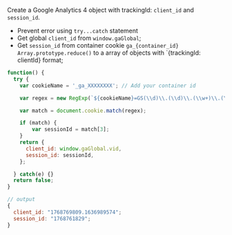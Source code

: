 Create a Google Analytics 4 object with trackingId: `client_id` and `session_id`.

- Prevent error using `try...catch` statement
- Get global `client_id` from `window.gaGlobal`;
- Get `session_id` from container cookie `ga_{container_id}` `Array.prototype.reduce()` to a array of objects with `{trackingId: clientId} format;

```javascript
function() {
  try {
    var cookieName = '_ga_XXXXXXXX'; // Add your container id

    var regex = new RegExp(`${cookieName}=GS(\\d)\\.(\\d)\\.(\\w+)\\.(\\d+)`);

    var match = document.cookie.match(regex);

    if (match) {
        var sessionId = match[3];
    }
    return {
      client_id: window.gaGlobal.vid,
      session_id: sessionId,
    };

  } catch(e) {}
  return false;
}
```

```javascript
// output
{
  client_id: "1768769809.1636989574";
  session_id: "1768761829";
}
```
